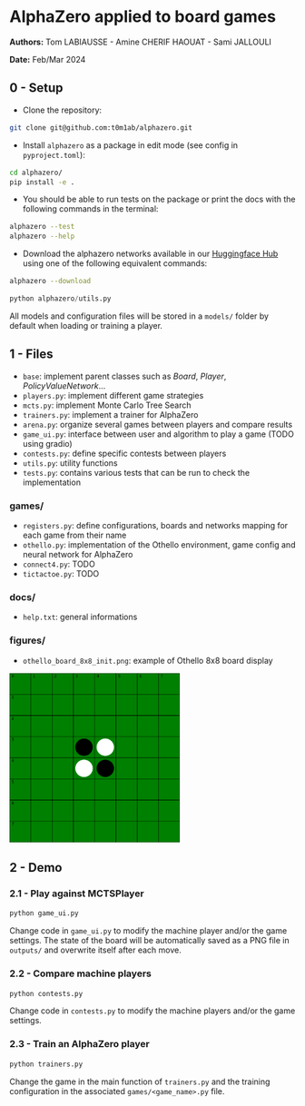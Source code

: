 # AlphaZero applied to board games

**Authors:** Tom LABIAUSSE - Amine CHERIF HAOUAT - Sami JALLOULI

**Date:** Feb/Mar 2024

## 0 - Setup

* Clone the repository:
```bash
git clone git@github.com:t0m1ab/alphazero.git
```

* Install `alphazero` as a package in edit mode (see config in `pyproject.toml`): 
```bash
cd alphazero/
pip install -e .
``` 

* You should be able to run tests on the package or print the docs with the following commands in the terminal: 
```bash
alphazero --test
alphazero --help
```

* Download the alphazero networks available in our [Huggingface Hub](https://huggingface.co/t0m1ab) using one of the following equivalent commands: 
```bash
alphazero --download
```
```python
python alphazero/utils.py
``` 
All models and configuration files will be stored in a `models/` folder by default when loading or training a player.

## 1 - Files

* `base`: implement parent classes such as *Board*, *Player*, *PolicyValueNetwork*...
* `players.py`: implement different game strategies
* `mcts.py`: implement Monte Carlo Tree Search
* `trainers.py`: implement a trainer for AlphaZero
* `arena.py`: organize several games between players and compare results
* `game_ui.py`: interface between user and algorithm to play a game (TODO using gradio)
* `contests.py`: define specific contests between players
* `utils.py`: utility functions
* `tests.py`: contains various tests that can be run to check the implementation

### games/
* `registers.py`: define configurations, boards and networks mapping for each game from their name
* `othello.py`: implementation of the Othello environment, game config and neural network for AlphaZero
* `connect4.py`: TODO
* `tictactoe.py`: TODO

### docs/
* `help.txt`: general informations

### figures/
* `othello_board_8x8_init.png`: example of Othello 8x8 board display

<img src='./alphazero/figures/othello_board_8x8_init.png' width='300'>

## 2 - Demo

### 2.1 - Play against MCTSPlayer

```bash
python game_ui.py
```

Change code in `game_ui.py` to modify the machine player and/or the game settings. The state of the board will be automatically saved as a PNG file in `outputs/` and overwrite itself after each move.

### 2.2 - Compare machine players

```bash
python contests.py
```

Change code in `contests.py` to modify the machine players and/or the game settings.

### 2.3 - Train an AlphaZero player

```bash
python trainers.py
```

Change the game in the main function of `trainers.py` and the training configuration in the associated `games/<game_name>.py` file.
